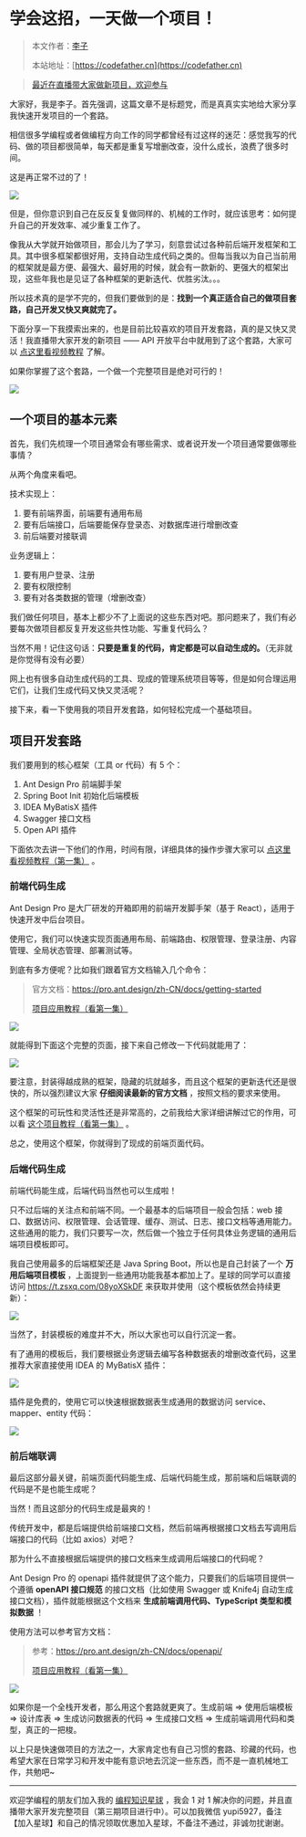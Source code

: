 # 学会这招，一天做一个项目！

> 本文作者：[李子](https://yuyuanweb.feishu.cn/wiki/Abldw5WkjidySxkKxU2cQdAtnah)
>
> 本站地址：[https://codefather.cn](https://codefather.cn)

> [最近在直播带大家做新项目，欢迎参与](https://mp.weixin.qq.com/s?__biz=MzI1NDczNTAwMA==&mid=2247529515&idx=1&sn=eb5e2af507ce35e3c4159dad7e1424f1&chksm=e9c293dcdeb51acac148fd14c0677ab3c1076c47ab52a33ffe7d682a3e1d1d8f37c4d3c7d167&token=1411297570&lang=zh_CN&scene=21#wechat_redirect)

大家好，我是李子。首先强调，这篇文章不是标题党，而是真真实实地给大家分享我快速开发项目的一个套路。

相信很多学编程或者做编程方向工作的同学都曾经有过这样的迷茫：感觉我写的代码、做的项目都很简单，每天都是重复写增删改查，没什么成长，浪费了很多时间。

这是再正常不过的了！

![](https://pic.yupi.icu/5563/202311060950919.png)

但是，但你意识到自己在反反复复做同样的、机械的工作时，就应该思考：如何提升自己的开发效率、减少重复工作了。

像我从大学就开始做项目，那会儿为了学习，刻意尝试过各种前后端开发框架和工具。其中很多框架都很好用，支持自动生成代码之类的。但每当我以为自己当前用的框架就是最方便、最强大、最好用的时候，就会有一款新的、更强大的框架出现，这些年我也是见证了各种框架的更新迭代、优胜劣汰。。。

所以技术真的是学不完的，但我们要做到的是：**找到一个真正适合自己的做项目套路，自己开发又快又爽就完了。**

下面分享一下我摸索出来的，也是目前比较喜欢的项目开发套路，真的是又快又灵活！我直播带大家开发的新项目 —— API 开放平台中就用到了这个套路，大家可以 [点这里看视频教程](https://mp.weixin.qq.com/s?__biz=MzI1NDczNTAwMA==&mid=2247529515&idx=1&sn=eb5e2af507ce35e3c4159dad7e1424f1&chksm=e9c293dcdeb51acac148fd14c0677ab3c1076c47ab52a33ffe7d682a3e1d1d8f37c4d3c7d167&token=1411297570&lang=zh_CN&scene=21#wechat_redirect) 了解。

如果你掌握了这个套路，一个做一个完整项目是绝对可行的！

![](https://pic.yupi.icu/5563/202311060950010.png)

## 一个项目的基本元素

首先，我们先梳理一个项目通常会有哪些需求、或者说开发一个项目通常要做哪些事情？

从两个角度来看吧。

技术实现上：

1. 要有前端界面，前端要有通用布局
2. 要有后端接口，后端要能保存登录态、对数据库进行增删改查
3. 前后端要对接联调

业务逻辑上：

1. 要有用户登录、注册
2. 要有权限控制
3. 要有对各类数据的管理（增删改查）

我们做任何项目，基本上都少不了上面说的这些东西对吧。那问题来了，我们有必要每次做项目都反复开发这些共性功能、写重复代码么？

当然不用！记住这句话：**只要是重复的代码，肯定都是可以自动生成的。**（无非就是你觉得有没有必要）

网上也有很多自动生成代码的工具、现成的管理系统项目等等，但是如何合理运用它们，让我们生成代码又快又灵活呢？

接下来，看一下使用我的项目开发套路，如何轻松完成一个基础项目。

## 项目开发套路

我们要用到的核心框架（工具 or 代码）有 5 个：

1. Ant Design Pro 前端脚手架
2. Spring Boot Init 初始化后端模板
3. IDEA MyBatisX 插件
4. Swagger 接口文档
5. Open API 插件

下面依次去讲一下他们的作用，时间有限，详细具体的操作步骤大家可以 [点这里看视频教程（第一集）](https://mp.weixin.qq.com/s?__biz=MzI1NDczNTAwMA==&mid=2247529515&idx=1&sn=eb5e2af507ce35e3c4159dad7e1424f1&chksm=e9c293dcdeb51acac148fd14c0677ab3c1076c47ab52a33ffe7d682a3e1d1d8f37c4d3c7d167&token=1411297570&lang=zh_CN&scene=21#wechat_redirect) 。

### 前端代码生成

Ant Design Pro 是大厂研发的开箱即用的前端开发脚手架（基于 React），适用于快速开发中后台项目。

使用它，我们可以快速实现页面通用布局、前端路由、权限管理、登录注册、内容管理、全局状态管理、部署测试等。

到底有多方便呢？比如我们跟着官方文档输入几个命令：

> 官方文档：https://pro.ant.design/zh-CN/docs/getting-started
>
> [项目应用教程（看第一集）](https://mp.weixin.qq.com/s?__biz=MzI1NDczNTAwMA==&mid=2247508517&idx=1&sn=66803910cf2e7d88e6cab30df9271d5d&chksm=e9c245d2deb5ccc4a2287198f594e7fbcb43d00b0101d9cab77ff17c1412c46e5d99a438e48d&token=1411297570&lang=zh_CN&scene=21#wechat_redirect)

![](https://pic.yupi.icu/5563/202311060950168.png)

就能得到下面这个完整的页面，接下来自己修改一下代码就能用了：

![](https://pic.yupi.icu/5563/202311060950094.png)

要注意，封装得越成熟的框架，隐藏的坑就越多，而且这个框架的更新迭代还是很快的，所以强烈建议大家 **仔细阅读最新的官方文档** ，按照文档的要求来使用。

这个框架的可玩性和灵活性还是非常高的，之前我给大家详细讲解过它的作用，可以看 [这个项目教程（看第一集）](https://mp.weixin.qq.com/s?__biz=MzI1NDczNTAwMA==&mid=2247508517&idx=1&sn=66803910cf2e7d88e6cab30df9271d5d&chksm=e9c245d2deb5ccc4a2287198f594e7fbcb43d00b0101d9cab77ff17c1412c46e5d99a438e48d&token=1411297570&lang=zh_CN&scene=21#wechat_redirect) 。

总之，使用这个框架，你就得到了现成的前端页面代码。

### 后端代码生成

前端代码能生成，后端代码当然也可以生成啦！

只不过后端的关注点和前端不同。一个最基本的后端项目一般会包括：web 接口、数据访问、权限管理、会话管理、缓存、测试、日志、接口文档等通用能力。这些通用的能力，我们只要写一次，然后做一个独立于任何具体业务逻辑的通用后端项目模板即可。

我自己使用最多的后端框架还是 Java Spring Boot，所以也是自己封装了一个 **万用后端项目模板** ，上面提到一些通用功能我基本都加上了。星球的同学可以直接访问 https://t.zsxq.com/08yoXSkDF 来获取并使用（这个模板依然会持续更新）：

![](https://pic.yupi.icu/5563/202311060950344.png)

当然了，封装模板的难度并不大，所以大家也可以自行沉淀一套。

有了通用的模板后，我们要根据业务逻辑去编写各种数据表的增删改查代码，这里推荐大家直接使用 IDEA 的 MyBatisX 插件：

![](https://pic.yupi.icu/5563/202311060950099.png)

插件是免费的，使用它可以快速根据数据表生成通用的数据访问 service、mapper、entity 代码：

![](https://pic.yupi.icu/5563/202311060950007.png)

### 前后端联调

最后这部分最关键，前端页面代码能生成、后端代码能生成，那前端和后端联调的代码是不是也能生成呢？

当然！而且这部分的代码生成是最爽的！

传统开发中，都是后端提供给前端接口文档，然后前端再根据接口文档去写调用后端接口的代码（比如 axios）对吧？

那为什么不直接根据后端提供的接口文档来生成调用后端接口的代码呢？

Ant Design Pro 的 openapi 插件就提供了这个能力，只要我们的后端项目提供一个遵循 **openAPI 接口规范** 的接口文档（比如使用 Swagger 或 Knife4j 自动生成接口文档），插件就能根据这个文档来 **生成前端调用代码、TypeScript 类型和模拟数据** ！

使用方法可以参考官方文档：

> 参考：https://pro.ant.design/zh-CN/docs/openapi/
>
> [项目应用教程（看第一集）](https://mp.weixin.qq.com/s?__biz=MzI1NDczNTAwMA==&mid=2247508517&idx=1&sn=66803910cf2e7d88e6cab30df9271d5d&chksm=e9c245d2deb5ccc4a2287198f594e7fbcb43d00b0101d9cab77ff17c1412c46e5d99a438e48d&token=1411297570&lang=zh_CN&scene=21#wechat_redirect)

![](https://pic.yupi.icu/5563/202311060950165.png)

如果你是一个全栈开发者，那么用这个套路就更爽了。生成前端 => 使用后端模板 => 设计库表 => 生成访问数据表的代码 => 生成接口文档 => 生成前端调用代码和类型，真正的一把梭。

以上只是快速做项目的方法之一，大家肯定也有自己习惯的套路、珍藏的代码，也希望大家在日常学习和开发中能有意识地去沉淀一些东西，而不是一直机械地工作，共勉吧~



------


欢迎学编程的朋友们加入我的 [编程知识星球](https://mp.weixin.qq.com/s?__biz=MzI1NDczNTAwMA==&mid=2247524980&idx=2&sn=9ddcdb6c52aa096ed4c5ad0ced946a7d&chksm=e9c28583deb50c95f3c2665713a8bbc372c68332b3bfb846cf4b23af3f1cc07164832a291335&token=689599617&lang=zh_CN&scene=21#wechat_redirect) ，我会 1 对 1 解决你的问题，并且直播带大家开发完整项目（第三期项目进行中）。可以加我微信 yupi5927，备注【加入星球】和自己的情况领取优惠加入星球，不备注不通过，非诚勿扰谢谢。